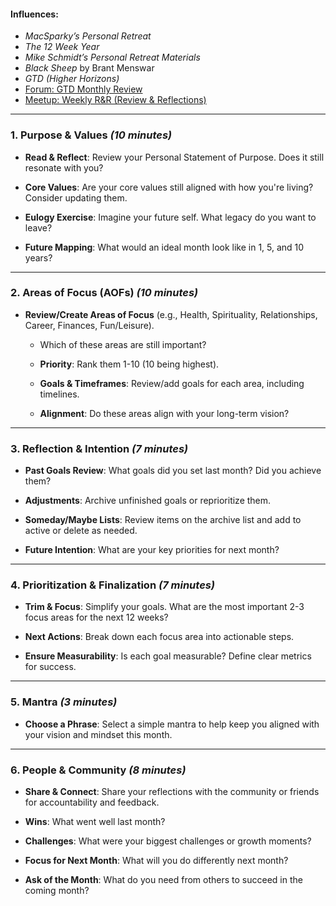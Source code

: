 #### **Influences:**

- _MacSparky’s Personal Retreat_
- _The 12 Week Year_
- _Mike Schmidt’s Personal Retreat Materials_
- _Black Sheep_ by Brant Menswar
- _GTD (Higher Horizons)_
- [Forum: GTD Monthly Review](https://forum.gettingthingsdone.com/threads/what-does-your-monthly-yearly-review-look-like.17312/)
- [Meetup: Weekly R&R (Review & Reflections)](https://www.meetup.com/intentionalhumans/events/307158490/?eventOrigin=group_past_events)

---

### **1. Purpose & Values** _(10 minutes)_

- **Read & Reflect**: Review your Personal Statement of Purpose. Does it still resonate with you?
    
- **Core Values**: Are your core values still aligned with how you're living? Consider updating them.
    
- **Eulogy Exercise**: Imagine your future self. What legacy do you want to leave?
    
- **Future Mapping**: What would an ideal month look like in 1, 5, and 10 years?
    

---

### **2. Areas of Focus (AOFs)** _(10 minutes)_

- **Review/Create Areas of Focus** (e.g., Health, Spirituality, Relationships, Career, Finances, Fun/Leisure).
    
    - Which of these areas are still important?
        
    - **Priority**: Rank them 1-10 (10 being highest).
        
    - **Goals & Timeframes**: Review/add goals for each area, including timelines.
        
    - **Alignment**: Do these areas align with your long-term vision?
        

---

### **3. Reflection & Intention** _(7 minutes)_

- **Past Goals Review**: What goals did you set last month? Did you achieve them?
    
- **Adjustments**: Archive unfinished goals or reprioritize them.
    
- **Someday/Maybe Lists**: Review items on the archive list and add to active or delete as needed.
    
- **Future Intention**: What are your key priorities for next month?
    

---

### **4. Prioritization & Finalization** _(7 minutes)_

- **Trim & Focus**: Simplify your goals. What are the most important 2-3 focus areas for the next 12 weeks?
    
- **Next Actions**: Break down each focus area into actionable steps.
    
- **Ensure Measurability**: Is each goal measurable? Define clear metrics for success.
    

---

### **5. Mantra** _(3 minutes)_

- **Choose a Phrase**: Select a simple mantra to help keep you aligned with your vision and mindset this month.
    

---

### **6. People & Community** _(8 minutes)_

- **Share & Connect**: Share your reflections with the community or friends for accountability and feedback.
    
- **Wins**: What went well last month?
    
- **Challenges**: What were your biggest challenges or growth moments?
    
- **Focus for Next Month**: What will you do differently next month?
    
- **Ask of the Month**: What do you need from others to succeed in the coming month?
    